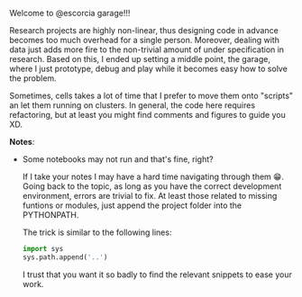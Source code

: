 Welcome to @escorcia garage!!!

Research projects are highly non-linear, thus designing code in advance becomes too much overhead for a single person. Moreover, dealing with data just adds more fire to the non-trivial amount of under specification in research. Based on this, I ended up setting a middle point, the garage, where I just prototype, debug and play while it becomes easy how to solve the problem.

Sometimes, cells takes a lot of time that I prefer to move them onto "scripts" an let them running on clusters. In general, the code here requires refactoring, but at least you might find comments and figures to guide you XD.


__Notes__:

- Some notebooks may not run and that's fine, right?

    If I take your notes I may have a hard time navigating through them 😁. Going back to the topic, as long as you have the correct development environment, errors are trivial to fix. At least those related to missing funtions or modules, just append the project folder into the PYTHONPATH.

    The trick is similar to the following lines:

    ```python
    import sys
    sys.path.append('..')
    ```

    I trust that you want it so badly to find the relevant snippets to ease your work.